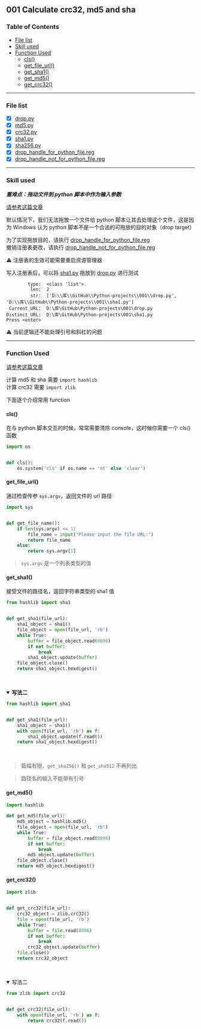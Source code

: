 ## 001 Calculate crc32, md5 and sha

[TOC levels=3,4]: # "### Table of Contents"

### Table of Contents
- [File list](#file-list)
- [Skill used](#skill-used)
- [Function Used](#function-used)
    - [cls()](#cls)
    - [get_file_url()](#get-file-url)
    - [get_sha1()](#get-sha1)
    - [get_md5()](#get-md5)
    - [get_crc32()](#get-crc32)

---

### File list

- [x] [drop.py](drop.py)
- [x] [md5.py](md5.py)
- [x] [crc32.py](crc32.py)
- [x] [sha1.py](sha1.py)
- [x] [sha256.py](sha256.py)
- [x] [drop_handle_for_python_file.reg](drop_handle_for_python_file.reg "为Python文件注册DropHandle")
- [x] [drop_handle_not_for_python_file.reg](drop_handle_not_for_python_file.reg "为Python文件注册DropHandle（恢复）")

---

### Skill used

***重难点：拖动文件到 python 脚本中作为输入参数***

[请参考这篇文章](http://blog.csdn.net/eijnew/article/details/6695271/)

默认情况下，我们无法拖放一个文件给 python 脚本让其去处理这个文件，这是因为 Windows 认为 python 脚本不是一个合法的可拖放的目的对象（drop target）

为了实现拖放目的，请执行 [drop_handle_for_python_file.reg](drop_handle_for_python_file.reg "为Python文件注册DropHandle")  
撤销注册表更改，请执行 [drop_handle_not_for_python_file.reg](drop_handle_not_for_python_file.reg "为Python文件注册DropHandle（恢复）")

:warning: 注册表的生效可能需要重启资源管理器

写入注册表后，可以将 [sha1.py](sha1.py) 拖放到 [drop.py](drop.py) 进行测试
```text
        type:  <class 'list'>
         len:  2
         str:  ['D:\\库\\GitHub\\Python-projects\\001\\drop.py', 'D:\\库\\GitHub\\Python-projects\\001\\sha1.py']
 Current_URL:  D:\库\GitHub\Python-projects\001\drop.py
Distinct_URL:  D:\库\GitHub\Python-projects\001\sha1.py
Press <enter>
```

:warning: 当前逻辑还不能处理引号和斜杠的问题

---

### Function Used

[请参考这篇文章](http://blog.csdn.net/marshall001/article/details/50097705)


计算 md5 和 sha 需要 `import hashlib`  
计算 crc32 需要 `import zlib`

下面逐个介绍常用 function

#### cls()

在与 python 脚本交互的时候，常常需要清除 console，这时候你需要一个 cls() 函数

```python
import os


def cls():
    os.system('cls' if os.name == 'nt' else 'clear')
```

#### get_file_url()

通过检查传参 `sys.argv`，返回文件的 url 路径

```python
import sys


def get_file_name():
    if len(sys.argv) <= 1:
        file_name = input("Please input the file URL:")
        return file_name
    else:
        return sys.argv[1]
```

> `sys.argv` 是一个列表类型的值

#### get_sha1()

接受文件的路径名，返回字符串类型的 sha1 值

```python
from hashlib import sha1


def get_sha1(file_url):
    sha1_object = sha1()
    file_object = open(file_url, 'rb')
    while True:
        buffer = file_object.read(8096)
        if not buffer:
            break
        sha1_object.update(buffer)
    file_object.close()
    return sha1_object.hexdigest()
```

&nbsp;<details open><summary>**写法二**</summary>
```python
from hashlib import sha1


def get_sha1(file_url):
    sha1_object = sha1()
    with open(file_url, 'rb') as f:
        sha1_object.update(f.read())
    return sha1_object.hexdigest()
```
&nbsp;</details>

> 篇幅有限，`get_sha256()` 和 `get_sha512` 不再列出

> 路径名的输入不能带有引号

#### get_md5()

```python
import hashlib

def get_md5(file_url):
    md5_object = hashlib.md5()
    file_object = open(file_url, 'rb')
    while True:
        buffer = file_object.read(8096)
        if not buffer:
            break
        md5_object.update(buffer)
    file_object.close()
    return md5_object.hexdigest()
```

#### get_crc32()

```python
import zlib


def get_crc32(file_url):
    crc32_object = zlib.crc32()
    file = open(file_url, 'rb')
    while True:
        buffer = file.read(8096)
        if not buffer:
            break
        crc32_object.update(buffer)
    file.close()
    return crc32_object
```
&nbsp;<details open><summary>写法二</summary>
```python
from zlib import crc32


def get_crc32(file_url):
    with open(file_url, 'rb') as f:
        return crc32(f.read())
```
&nbsp;</details>


